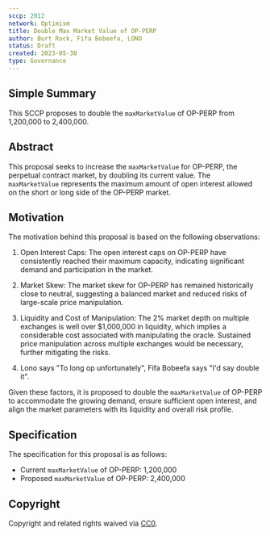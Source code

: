 ```yaml
---
sccp: 2012
network: Optimism
title: Double Max Market Value of OP-PERP
author: Burt Rock, Fifa Bobeefa, LONO
status: Draft
created: 2023-05-30
type: Governance
---
```


## Simple Summary

This SCCP proposes to double the `maxMarketValue` of OP-PERP from 1,200,000 to 2,400,000.

## Abstract

This proposal seeks to increase the `maxMarketValue` for OP-PERP, the perpetual contract market, by doubling its current value. The `maxMarketValue` represents the maximum amount of open interest allowed on the short or long side of the OP-PERP market.

## Motivation

The motivation behind this proposal is based on the following observations:

1. Open Interest Caps: The open interest caps on OP-PERP have consistently reached their maximum capacity, indicating significant demand and participation in the market.

2. Market Skew: The market skew for OP-PERP has remained historically close to neutral, suggesting a balanced market and reduced risks of large-scale price manipulation.

3. Liquidity and Cost of Manipulation: The 2% market depth on multiple exchanges is well over $1,000,000 in liquidity, which implies a considerable cost associated with manipulating the oracle. Sustained price manipulation across multiple exchanges would be necessary, further mitigating the risks.

4. Lono says "To long op unfortunately", Fifa Bobeefa says "I'd say double it".

Given these factors, it is proposed to double the `maxMarketValue` of OP-PERP to accommodate the growing demand, ensure sufficient open interest, and align the market parameters with its liquidity and overall risk profile.

## Specification

The specification for this proposal is as follows:

- Current `maxMarketValue` of OP-PERP: 1,200,000
- Proposed `maxMarketValue` of OP-PERP: 2,400,000

## Copyright

Copyright and related rights waived via [CC0](https://creativecommons.org/publicdomain/zero/1.0/).
